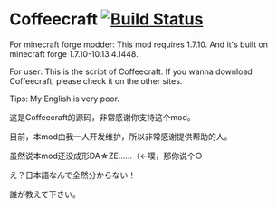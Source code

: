 # Coffeecraft [![Build Status](https://travis-ci.org/kaaass/Coffeecraft.svg?branch=master)](https://travis-ci.org/kaaass/Coffeecraft)

For minecraft forge modder: This mod requires 1.7.10. And it's built on minecraft forge 1.7.10-10.13.4.1448.

For user: This is the script of Coffeecraft. If you wanna download Coffeecraft, please check it on the other sites.

Tips: My English is very poor.

这是Coffeecraft的源码，非常感谢你支持这个mod。

目前，本mod由我一人开发维护，所以非常感谢提供帮助的人。

虽然说本mod还没成形DA☆ZE......（←噗，那你说个○

え？日本語なんで全然分からない！

誰が教えて下さい。